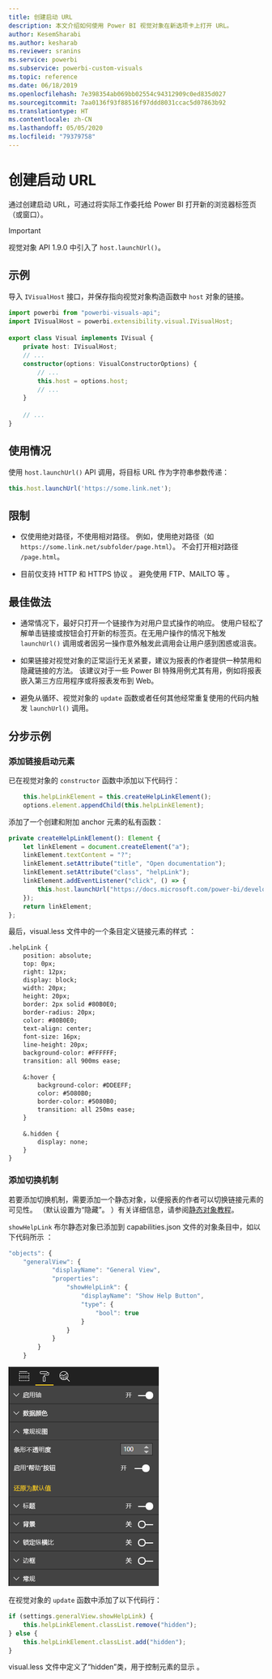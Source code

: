 ```yaml
---
title: 创建启动 URL
description: 本文介绍如何使用 Power BI 视觉对象在新选项卡上打开 URL。
author: KesemSharabi
ms.author: kesharab
ms.reviewer: sranins
ms.service: powerbi
ms.subservice: powerbi-custom-visuals
ms.topic: reference
ms.date: 06/18/2019
ms.openlocfilehash: 7e398354ab069bb02554c94312909c0ed835d027
ms.sourcegitcommit: 7aa0136f93f88516f97ddd8031ccac5d07863b92
ms.translationtype: HT
ms.contentlocale: zh-CN
ms.lasthandoff: 05/05/2020
ms.locfileid: "79379758"
---
```

# <a name="create-a-launch-url"></a>创建启动 URL

通过创建启动 URL，可通过将实际工作委托给 Power BI 打开新的浏览器标签页（或窗口）。

> [!IMPORTANT]
> 视觉对象 API 1.9.0 中引入了 `host.launchUrl()`。

## <a name="sample"></a>示例

导入 `IVisualHost` 接口，并保存指向视觉对象构造函数中 `host` 对象的链接。

```typescript
import powerbi from "powerbi-visuals-api";
import IVisualHost = powerbi.extensibility.visual.IVisualHost;

export class Visual implements IVisual {
    private host: IVisualHost;
    // ...
    constructor(options: VisualConstructorOptions) {
        // ...
        this.host = options.host;
        // ...
    }

    // ...
}
```

## <a name="usage"></a>使用情况

使用 `host.launchUrl()` API 调用，将目标 URL 作为字符串参数传递：

```typescript
this.host.launchUrl('https://some.link.net');
```

## <a name="restrictions"></a>限制

* 仅使用绝对路径，不使用相对路径。 例如，使用绝对路径（如 `https://some.link.net/subfolder/page.html`）。 不会打开相对路径 `/page.html`。

* 目前仅支持 HTTP 和 HTTPS 协议   。 避免使用 FTP、MAILTO 等   。

## <a name="best-practices"></a>最佳做法

* 通常情况下，最好只打开一个链接作为对用户显式操作的响应。 使用户轻松了解单击链接或按钮会打开新的标签页。在无用户操作的情况下触发 `launchUrl()` 调用或者因另一操作意外触发此调用会让用户感到困惑或沮丧。

* 如果链接对视觉对象的正常运行无关紧要，建议为报表的作者提供一种禁用和隐藏链接的方法。 该建议对于一些 Power BI 特殊用例尤其有用，例如将报表嵌入第三方应用程序或将报表发布到 Web。

* 避免从循环、视觉对象的 `update` 函数或者任何其他经常重复使用的代码内触发 `launchUrl()` 调用。

## <a name="a-step-by-step-example"></a>分步示例

### <a name="add-a-link-launching-element"></a>添加链接启动元素

已在视觉对象的 `constructor` 函数中添加以下代码行：

```typescript
    this.helpLinkElement = this.createHelpLinkElement();
    options.element.appendChild(this.helpLinkElement);
```

添加了一个创建和附加 anchor 元素的私有函数：

```typescript
private createHelpLinkElement(): Element {
    let linkElement = document.createElement("a");
    linkElement.textContent = "?";
    linkElement.setAttribute("title", "Open documentation");
    linkElement.setAttribute("class", "helpLink");
    linkElement.addEventListener("click", () => {
        this.host.launchUrl("https://docs.microsoft.com/power-bi/developer/visuals/custom-visual-develop-tutorial");
    });
    return linkElement;
};
```

最后，visual.less 文件中的一个条目定义链接元素的样式  ：

```less
.helpLink {
    position: absolute;
    top: 0px;
    right: 12px;
    display: block;
    width: 20px;
    height: 20px;
    border: 2px solid #80B0E0;
    border-radius: 20px;
    color: #80B0E0;
    text-align: center;
    font-size: 16px;
    line-height: 20px;
    background-color: #FFFFFF;
    transition: all 900ms ease;

    &:hover {
        background-color: #DDEEFF;
        color: #5080B0;
        border-color: #5080B0;
        transition: all 250ms ease;
    }

    &.hidden {
        display: none;
    }
}
```

### <a name="add-a-toggling-mechanism"></a>添加切换机制

若要添加切换机制，需要添加一个静态对象，以便报表的作者可以切换链接元素的可见性。 （默认设置为“隐藏”。  ）有关详细信息，请参阅[静态对象教程](https://microsoft.github.io/PowerBI-visuals/docs/concepts/objects-and-properties)。

`showHelpLink` 布尔静态对象已添加到 capabilities.json 文件的对象条目中，如以下代码所示  ：

```typescript
"objects": {
    "generalView": {
            "displayName": "General View",
            "properties":
                "showHelpLink": {
                    "displayName": "Show Help Button",
                    "type": {
                        "bool": true
                    }
                }
            }
        }
    }
```

![启动 URL 切换](media/launch-url/launchurl-toggle.png)

在视觉对象的 `update` 函数中添加了以下代码行：

```typescript
if (settings.generalView.showHelpLink) {
    this.helpLinkElement.classList.remove("hidden");
} else {
    this.helpLinkElement.classList.add("hidden");
}
```

visual.less 文件中定义了“hidden”类，用于控制元素的显示   。